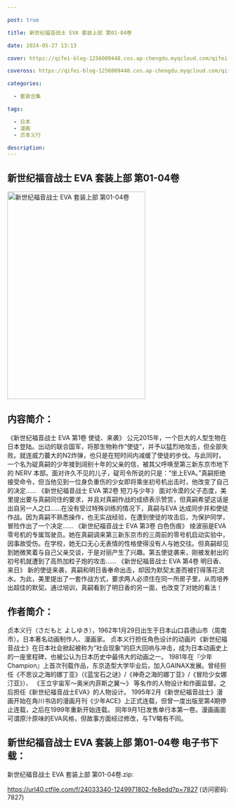 ```yaml
---

post: true

title: 新世纪福音战士 EVA 套装上部 第01-04卷

date: 2024-05-27 13:13

cover: https://qifei-blog-1256009448.cos.ap-chengdu.myqcloud.com/qifei-blog/65f6aed39f345e8d0329d915.jpg

coveross: https://qifei-blog-1256009448.cos.ap-chengdu.myqcloud.com/qifei-blog/65f6aed39f345e8d0329d915.jpg

categories:

  - 套装合集

tags:

  - 日本
  - 漫画
  - 贞本义行

description:
---
```


## 新世纪福音战士 EVA 套装上部 第01-04卷
<img alt="新世纪福音战士 EVA 套装上部 第01-04卷 " class="aligncenter loaded" data-was-processed="true" decoding="async" fetchpriority="high" height="471" src="https://qifei-blog-1256009448.cos.ap-chengdu.myqcloud.com/qifei-blog/65f6aed39f345e8d0329d915.jpg " style="cursor: zoom-in;" width="314"/>

## 内容简介：

《新世纪福音战士 EVA 第1卷 使徒、来袭》 公元2015年，一个巨大的人型生物在日本登陆。出动的联合国军，将那生物称作“使徒”，并予以猛烈地攻击，但全部失败。就连威力蕞大的N2炸弹，也只是在短时间内减缓了使徒的步伐。与此同时，一个名为碇真嗣的少年接到阔别十年的父亲的信，被其父呼唤至第三新东京市地下的 NERV 本部。面对许久不见的儿子，碇司令所说的只是：“坐上EVA。”真嗣拒绝接受命令，但当他见到一位身负重伤的少女即将乘坐初号机出击时，他改变了自己的决定…… 《新世纪福音战士 EVA 第2卷 短刀与少年》 面对冷漠的父子态度，美里提出要与真嗣同住的要求，并且对真嗣作战的成绩表示赞赏，但真嗣希望这话是出自另一人之口……在没有受过特殊训练的情况下，真嗣与EVA 达成同步并和使徒作战。因为真嗣不熟悉操作，也无实战经验，在遭到使徒的攻击后，为保护同学，冒险作出了一个决定…… 《新世纪福音战士 EVA 第3卷 白色伤痕》 绫波丽是EVA零号机的专属驾驶员。她在真嗣调来第三新东京市的三周前的零号机启动实验中，因事故受伤。在学校，她无口无心无表情的性格使得没有人与她交往。但真嗣却见到她微笑着与自己父亲交谈，于是对丽产生了兴趣。第五使徒袭来，刚被发射出的初号机就遭到了高热加粒子炮的攻击…… 《新世纪福音战士 EVA 第4卷 明日香、来日》 新的使徒来袭，真嗣和明日香奉命出击，却因为默契太差而被打得落花流水。为此，美里提出了一套作战方式，要求两人必须住在同一所房子里，从而培养出超佳的默契。通过培训，真嗣看到了明日香的另一面，也改变了对她的看法！

## 作者简介：

贞本义行（さだもと よしゆき），1962年1月29日出生于日本山口县德山市（周南市）。日本著名动画制作人、漫画家。 贞本义行担任角色设计的动画片《新世纪福音战士》在日本社会掀起被称为“社会现象”的巨大回响与冲击，成为日本动画史上的一座里程碑，也被公认为日本历史中最伟大的动画之一。 1981年在『少年Champion』上首次刊载作品，东京造型大学毕业后，加入GAINAX发展。曾经担任《不思议之海的娜丁亚》（《蓝宝石之谜》/《神奇之海的娜丁亚》/《冒险少女娜汀亚》）、 《王立宇宙军～奥米内菲斯之翼～》 等名作的人物设计和作画监督。之后担任《新世纪福音战士EVA》的人物设计。 1995年2月《新世纪福音战士》漫画开始在角川书店的漫画月刊《少年ACE》上正式连载，但曾一度出版至第4期停止连载，之后在1999年重新开始连载。 同年9月1日发售单行本第一卷。漫画画面可谓原汁原味的EVA风格，但故事方面经过修改，与TV略有不同。

## 新世纪福音战士 EVA 套装上部 第01-04卷 电子书下载：



新世纪福音战士 EVA 套装上部 第01-04卷.zip: 

https://url40.ctfile.com/f/24033340-1249971802-fe8edd?p=7827 (访问密码: 7827)
